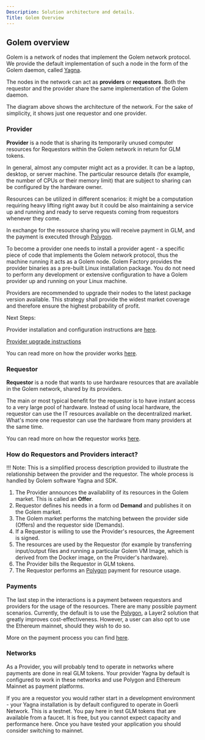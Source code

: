 ```yaml
---
Description: Solution architecture and details.
Title: Golem Overview
---
```


## Golem overview

Golem is a network of nodes that implement the Golem network protocol. We provide the default implementation of such a node in the form of the Golem daemon, called [Yagna](https://github.com/golemfactory/yagna).

The nodes in the network can act as __providers__ or __requestors__. Both the requestor and the provider share the same implementation of the Golem daemon.

The diagram above shows the architecture of the network. For the sake of simplicity, it shows just one requestor and one provider.


### Provider

__Provider__ is a node that is sharing its temporarily unused computer resources for Requestors within the Golem network in return for GLM tokens.

In general, almost any computer might act as a provider. It can be a laptop, desktop, or server machine. The particular resource details (for example, the number of CPUs or their memory limit) that are subject to sharing can be configured by the hardware owner.

Resources can be utilized in different scenarios: it might be a computation requiring heavy lifting right away but it could be also maintaining a service up and running and ready to serve requests coming from requestors whenever they come. 

In exchange for the resource sharing you will receive payment in GLM, and the payment is executed through [Polygon](https://polygon.technology/).

To become a provider one needs to install a provider agent - a specific piece of code that implements the Golem network protocol, thus the machine running it acts as a Golem node. Golem Factory provides the provider binaries as a pre-built Linux installation package. You do not need to perform any development or extensive configuration to have a Golem provider up and running on your Linux machine.

Providers are recommended to upgrade their nodes to the latest package version available. This strategy shall provide the widest market coverage and therefore ensure the highest probability of profit.

Next Steps:

Provider installation and configuration instructions are [here](../../providers/provider-installation.md).

[Provider upgrade instructions](../../providers/maintenance/provider-maintenance.md)

You can read more on how the provider works [here](../overview/provider.md).

### Requestor

__Requestor__ is a node that wants to use hardware resources that are available in the Golem network, shared by its providers.

The main or most typical benefit for the requestor is to have instant access to a very large pool of hardware. Instead of using local hardware, the requestor can use the IT resources available on the decentralized market. What's more one requestor can use the hardware from many providers at the same time.


You can read more on how the requestor works [here](../overview/requestor.md).

### How do Requestors and Providers interact?

!!! Note: This is a simplified process description provided to illustrate the relationship between the provider and the requestor.
The whole process is handled by Golem software Yagna and SDK.

1. The Provider announces the availability of its resources in the Golem market. This is called an __Offer__.
2. Requestor defines his needs in a form od __Demand__ and publishes it on the Golem market.
2. The Golem market performs the matching between the provider side \(Offers\) and the requestor side  \(Demands\).
3. If a Requestor is willing to use the Provider's resources, the Agreement is signed.
4. The resources are used by the Requestor \(for example by transferring input/output files and running a particular Golem VM Image, which is derived from the Docker image, on the Provider's hardware\).
5. The Provider bills the Requestor in GLM tokens.
6. The Requestor performs an [Polygon](https://polygon.technology/) payment for resource usage.


### Payments

The last step in the interactions is a payment between requestors and providers for the usage of the resources. There are many possible payment scenarios. Currently, the default is to use the [Polygon](https://polygon.technology/), a Layer2 solution that greatly improves cost-effectiveness. However, a user can also opt to use the Ethereum mainnet, should they wish to do so.

More on the payment process you can find [here](../payments/index.md).

### Networks

As a Provider, you will probably tend to operate in networks where payments are done in real GLM tokens. Your provider Yagna by default is configured to work in these networks and use Polygon and Ethereum Mainnet as payment platforms.

If you are a requestor you would rather start in a development environment - your Yagna installation is by default configured to operate in Goerli Network. This is a testnet. You pay here in test GLM tokens that are available from a faucet. It is free, but you cannot expect capacity and performance here. Once you have tested your application you should consider switching to mainnet.




